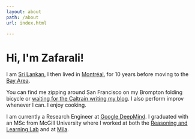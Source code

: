 ```yaml
---
layout: about
path: /about
url: index.html

---
```

# Hi, I'm Zafarali!

I am [Sri Lankan](https://www.google.ca/maps/place/Sri+Lanka), I then lived in [Montr&eacute;al.](https://www.google.ca/maps/place/Montreal,+QC/) for 10 years before moving to the [Bay Area](https://maps.app.goo.gl/nXUW5ipsvLH41of6A).

You can find me zipping around San Francisco on my Brompton folding bicycle or [waiting for the Caltrain writing my blog](https://writing.zafarali.me/baybybrompton). I also perform improv whenever I can. I enjoy cooking. 

I am currently a Research Engineer at [Google DeepMind](http://www.deepmind.com). I graduated with an MSc from McGill University where I worked at both the [Reasoning and Learning Lab](http://rl.cs.mcgill.ca/) and at [Mila](https://mila.quebec/).

